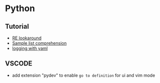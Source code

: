 # Python

## Tutorial

* [RE lookaround](https://queirozf.com/entries/python-regular-expressions-lookahead-and-lookbehind-examples)
* [Sample list comprehension](https://towardsdatascience.com/11-examples-to-master-python-list-comprehensions-33c681b56212)
* [logging with yaml](https://gist.github.com/kingspp/9451566a5555fb022215ca2b7b802f19)


## VSCODE
* add extension "pydev" to enable `go to definition` for ui and vim mode
